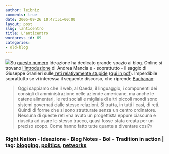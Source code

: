 ```yaml
---
author: leibniz
comments: true
date: 2005-09-26 10:47:51+00:00
layout: post
slug: lanticentro
title: L'anticentro
wordpress_id: 69
categories:
- old-blog
---
```


![](http://www.traditioninaction.org/movies/movieimages/007_j_architect.jpg)Su [questo numero](http://ideazione.blogspot.com/2005/09/ideazione-blog-in-copertina.html) Ideazione ha dedicato grande spazio ai blog. Online si trovano [l'introduzione](http://www.ideazione.com/quotidiano/6.altro/2005/2005-09-22_rivista_mancia.htm) di Andrea Mancia e - soprattutto - il saggio di Giuseppe Granieri sulle[ reti relativamente stupide](http://www.bookcafe.net/blog/blog.cfm?id=352) ([qui in pdf](http://www.bookcafe.net/blog/relativamentestupido.pdf)). Imperdibile soprattutto se vi interessa il seguente discorso, che riprende [Buchanan](http://www.ita-bol.com/bol/main.jsp?action=bolscheda&ean=978880453333):  



> Oggi
sappiamo che il web, al Qaeda, il linguaggio, i componenti dei consigli
di amministrazione nelle aziende americane, ma anche le catene
alimentari, le reti sociali e migliaia di altri piccoli mondi sono
sistemi governati dalle stesse relazioni. Si tratta, in tutti i casi,
di reti. Quindi di forme che si sono strutturate senza un centro
ordinatore. Nessuna di queste reti «ha avuto un progettista eppure
ciascuna e riuscita ad usare lo stesso trucco, quasi fosse stata creata
per un preciso scopo. Come hanno fatto tutte quante a diventare cosi?»   



### Right Nation - Ideazione - Blog Notes - Bol - Tradition in action |  tag: [blogging](http://www.technorati.com/tags/blogging), [politics](http://www.technorati.com/tags/politics), [networks](http://www.technorati.com/tags/networks)

